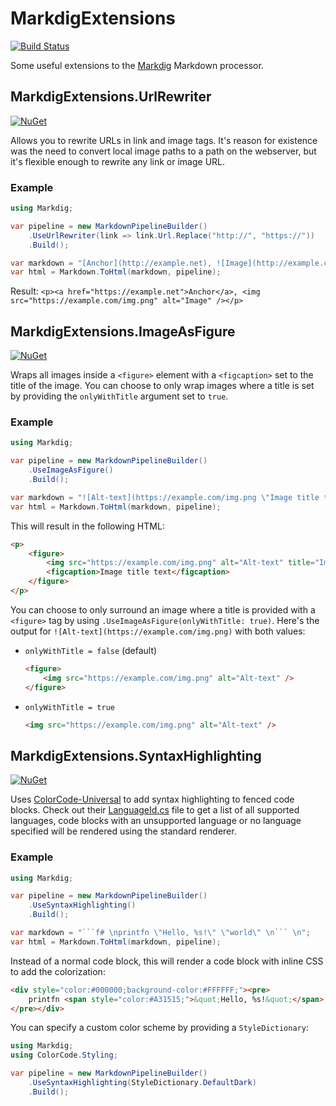 # MarkdigExtensions

[![Build Status](https://dev.azure.com/arthurrump/MarkdigExtensions/_apis/build/status/CI?branchName=master)](https://dev.azure.com/arthurrump/MarkdigExtensions/_build/latest?definitionId=15&branchName=master)

Some useful extensions to the [Markdig](https://github.com/lunet-io/markdig) Markdown processor.

## MarkdigExtensions.UrlRewriter

[![NuGet](https://img.shields.io/nuget/v/MarkdigExtensions.UrlRewriter.svg)](https://www.nuget.org/packages/MarkdigExtensions.UrlRewriter/)

Allows you to rewrite URLs in link and image tags. It's reason for existence was the need to convert local image paths to a path on the webserver, but it's flexible enough to rewrite any link or image URL.

### Example

```csharp
using Markdig;

var pipeline = new MarkdownPipelineBuilder()
    .UseUrlRewriter(link => link.Url.Replace("http://", "https://"))
    .Build();

var markdown = "[Anchor](http://example.net), ![Image](http://example.com/img.png)";
var html = Markdown.ToHtml(markdown, pipeline);
```

Result: `<p><a href="https://example.net">Anchor</a>, <img src="https://example.com/img.png" alt="Image" /></p>`

## MarkdigExtensions.ImageAsFigure

[![NuGet](https://img.shields.io/nuget/v/MarkdigExtensions.ImageAsFigure.svg)](https://www.nuget.org/packages/MarkdigExtensions.ImageAsFigure/)

Wraps all images inside a `<figure>` element with a `<figcaption>` set to the title of the image. You can choose to only wrap images where a title is set by providing the `onlyWithTitle` argument set to `true`.

### Example

```csharp
using Markdig;

var pipeline = new MarkdownPipelineBuilder()
    .UseImageAsFigure()
    .Build();

var markdown = "![Alt-text](https://example.com/img.png \"Image title text\")";
var html = Markdown.ToHtml(markdown, pipeline);
```

This will result in the following HTML:

```html
<p>
    <figure>
    	<img src="https://example.com/img.png" alt="Alt-text" title="Image title text" />
        <figcaption>Image title text</figcaption>
    </figure>
</p>
```

You can choose to only surround an image where a title is provided with a `<figure>` tag by using `.UseImageAsFigure(onlyWithTitle: true)`. Here's the output for `![Alt-text](https://example.com/img.png)` with both values:

- `onlyWithTitle = false` (default)

  ```html
  <figure>
      <img src="https://example.com/img.png" alt="Alt-text" />
  </figure>
  ```

- `onlyWithTitle = true`

  ```html
  <img src="https://example.com/img.png" alt="Alt-text" />
  ```

## MarkdigExtensions.SyntaxHighlighting

[![NuGet](https://img.shields.io/nuget/v/MarkdigExtensions.SyntaxHighlighting.svg)](https://www.nuget.org/packages/MarkdigExtensions.SyntaxHighlighting/)

Uses [ColorCode-Universal](https://github.com/WilliamABradley/ColorCode-Universal) to add syntax highlighting to fenced code blocks. Check out their [LanguageId.cs](https://github.com/WilliamABradley/ColorCode-Universal/blob/master/ColorCode.Core/Common/LanguageId.cs) file to get a list of all supported languages, code blocks with an unsupported language or no language specified will be rendered using the standard renderer.

### Example

```csharp
using Markdig;

var pipeline = new MarkdownPipelineBuilder()
    .UseSyntaxHighlighting()
    .Build();

var markdown = "```f# \nprintfn \"Hello, %s!\" \"world\" \n``` \n";
var html = Markdown.ToHtml(markdown, pipeline);
```

Instead of a normal code block, this will render a code block with inline CSS to add the colorization:

```html
<div style="color:#000000;background-color:#FFFFFF;"><pre>
	printfn <span style="color:#A31515;">&quot;Hello, %s!&quot;</span> <span style="color:#A31515;">&quot;world&quot;</span>
</pre></div>
```

You can specify a custom color scheme by providing a `StyleDictionary`:

```csharp
using Markdig;
using ColorCode.Styling;

var pipeline = new MarkdownPipelineBuilder()
    .UseSyntaxHighlighting(StyleDictionary.DefaultDark)
    .Build();
```

